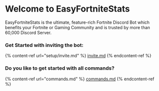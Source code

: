 # Welcome to EasyFortniteStats

EasyFortniteStats is the ultimate, feature-rich Fortnite Discord Bot which benefits your Fortnite or Gaming Community and is trusted by more than 60,000 Discord Server.

### Get Started with inviting the bot:

{% content-ref url="setup/invite.md" %}
[invite.md](setup/invite.md)
{% endcontent-ref %}

### Do you like to get started with all commands?

{% content-ref url="commands.md" %}
[commands.md](commands.md)
{% endcontent-ref %}

